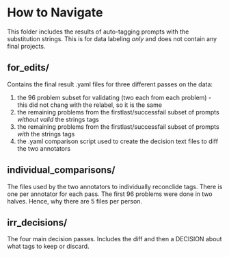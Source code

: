 # How to Navigate

This folder includes the results of auto-tagging prompts with the substitution strings.
This is for data labeling _only_ and does not contain any final projects.

## for_edits/
Contains the final result .yaml files for three different passes on the data:
1) the 96 problem subset for validating (two each from each problem) - this did not chang with the relabel, so it is the same 
2) the remaining problems from the firstlast/successfail subset of prompts _without valid_ the strings tags
3) the remaining problems from the firstlast/successfail subset of prompts _with_ the strings tags
4) the .yaml comparison script used to create the decision text files to diff the two annotators

## individual_comparisons/
The files used by the two annotators to individually reconclide tags. There is one per annotator for each pass. The first 96 problems were done in two halves. Hence, why there are 5 files per person.

## irr_decisions/
The four main decision passes. Includes the diff and then a DECISION about what tags to keep or discard. 

